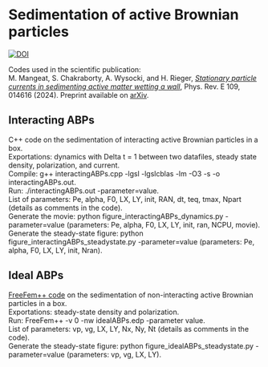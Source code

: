 # Sedimentation of active Brownian particles
<a href="https://dx.doi.org/10.5281/zenodo.8353561"><img src="https://zenodo.org/badge/399397571.svg" alt="DOI"></a>

Codes used in the scientific publication:</br>
M. Mangeat, S. Chakraborty, A. Wysocki, and H. Rieger, <i><a href='https://journals.aps.org/pre/abstract/10.1103/PhysRevE.109.014616'>Stationary particle currents in sedimenting active matter wetting a wall</a></i>, Phys. Rev. E 109, 014616 (2024). Preprint available on <a href='https://arxiv.org/abs/2309.09714'>arXiv</a>.

## Interacting ABPs

C++ code on the sedimentation of interacting active Brownian particles in a box.</br>
Exportations: dynamics with Delta t = 1 between two datafiles, steady state density, polarization, and current.</br>
Compile: g++ interactingABPs.cpp -lgsl -lgslcblas -lm -O3 -s -o interactingABPs.out.</br>
Run: ./interactingABPs.out -parameter=value.</br>
List of parameters: Pe, alpha, F0, LX, LY, init, RAN, dt, teq, tmax, Npart (details as comments in the code).</br>
Generate the movie: python figure_interactingABPs_dynamics.py -parameter=value (parameters: Pe, alpha, F0, LX, LY, init, ran, NCPU, movie).</br>
Generate the steady-state figure: python figure_interactingABPs_steadystate.py -parameter=value (parameters: Pe, alpha, F0, LX, LY, init, Nran).

## Ideal ABPs

<a href='https://freefem.org/'>FreeFem++ code</a> on the sedimentation of non-interacting active Brownian particles in a box.</br>
Exportations: steady-state density and polarization.</br>
Run: FreeFem++ -v 0 -nw idealABPs.edp -parameter value.</br>
List of parameters: vp, vg, LX, LY, Nx, Ny, Nt (details as comments in the code).</br>
Generate the steady-state figure: python figure_idealABPs_steadystate.py -parameter=value (parameters: vp, vg, LX, LY).
